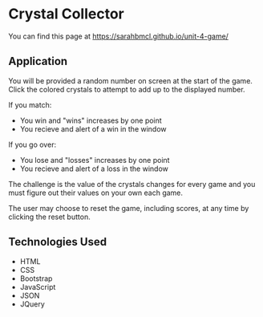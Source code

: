 # Crystal Collector

You can find this page at https://sarahbmcl.github.io/unit-4-game/

## Application

You will be provided a random number on screen at the start of the game. Click the colored crystals to attempt to add up to the displayed number.

If you match:
- You win and "wins" increases by one point
- You recieve and alert of a win in the window

If you go over:
- You lose and "losses" increases by one point
- You recieve and alert of a loss in the window

The challenge is the value of the crystals changes for every game and you must figure out their values on your own each game.

The user may choose to reset the game, including scores, at any time by clicking the reset button.

## Technologies Used
- HTML
- CSS
- Bootstrap
- JavaScript
- JSON
- JQuery
